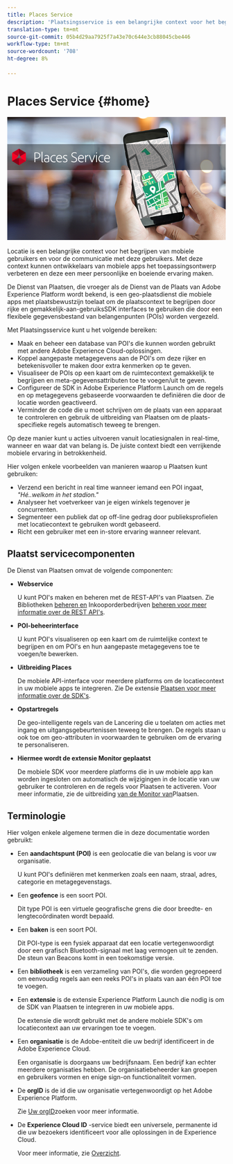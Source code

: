 ```yaml
---
title: Places Service
description: 'Plaatsingsservice is een belangrijke context voor het begrijpen van de betrokkenheid van mobiele gebruikers. Met deze context kunnen ontwikkelaars van mobiele apps het toepassingsontwerp verbeteren en deze een meer persoonlijke en boeiende ervaring maken. '
translation-type: tm+mt
source-git-commit: 05b4d29aa7925f7a43e70c644e3cb88045cbe446
workflow-type: tm+mt
source-wordcount: '708'
ht-degree: 8%

---
```



# Places Service {#home}

![&quot;Places Service&quot;](/help/assets/places-service-header.png)

Locatie is een belangrijke context voor het begrijpen van mobiele gebruikers en voor de communicatie met deze gebruikers. Met deze context kunnen ontwikkelaars van mobiele apps het toepassingsontwerp verbeteren en deze een meer persoonlijke en boeiende ervaring maken.

De Dienst van Plaatsen, die vroeger als de Dienst van de Plaats van Adobe Experience Platform wordt bekend, is een geo-plaatsdienst die mobiele apps met plaatsbewustzijn toelaat om de plaatscontext te begrijpen door rijke en gemakkelijk-aan-gebruiksSDK interfaces te gebruiken die door een flexibele gegevensbestand van belangenpunten (POIs) worden vergezeld.

Met Plaatsingsservice kunt u het volgende bereiken:

* Maak en beheer een database van POI&#39;s die kunnen worden gebruikt met andere Adobe Experience Cloud-oplossingen.
* Koppel aangepaste metagegevens aan de POI&#39;s om deze rijker en betekenisvoller te maken door extra kenmerken op te geven.
* Visualiseer de POIs op een kaart om de ruimtecontext gemakkelijk te begrijpen en meta-gegevensattributen toe te voegen/uit te geven.
* Configureer de SDK in Adobe Experience Platform Launch om de regels en op metagegevens gebaseerde voorwaarden te definiëren die door de locatie worden geactiveerd.
* Verminder de code die u moet schrijven om de plaats van een apparaat te controleren en gebruik de uitbreiding van Plaatsen om de plaats-specifieke regels automatisch teweeg te brengen.

Op deze manier kunt u acties uitvoeren vanuit locatiesignalen in real-time, wanneer en waar dat van belang is. De juiste context biedt een verrijkende mobiele ervaring in betrokkenheid.

Hier volgen enkele voorbeelden van manieren waarop u Plaatsen kunt gebruiken:

* Verzend een bericht in real time wanneer iemand een POI ingaat, *&quot;Hé..welkom in het stadion.&quot;*
* Analyseer het voetverkeer van je eigen winkels tegenover je concurrenten.
* Segmenteer een publiek dat op off-line gedrag door publieksprofielen met locatiecontext te gebruiken wordt gebaseerd.
* Richt een gebruiker met een in-store ervaring wanneer relevant.

## Plaatst servicecomponenten

De Dienst van Plaatsen omvat de volgende componenten:

* **Webservice**

   U kunt POI&#39;s maken en beheren met de REST-API&#39;s van Plaatsen. Zie Bibliotheken [beheren en](/help/web-service-api/api-usage/manage-libraries/manage-libraries.md) Inkooporderbedrijven [beheren voor meer informatie over de REST API&#39;s](/help/web-service-api/api-usage/manage-pois/manage-pois.md).

* **POI-beheerinterface**

   U kunt POI&#39;s visualiseren op een kaart om de ruimtelijke context te begrijpen en om POI&#39;s en hun aangepaste metagegevens toe te voegen/te bewerken.

* **Uitbreiding Places**

   De mobiele API-interface voor meerdere platforms om de locatiecontext in uw mobiele apps te integreren. Zie De extensie [Plaatsen voor meer informatie over de SDK&#39;s](/help/places-ext-aep-sdks/places-extension/places-extension.md).

* **Opstartregels**

   De geo-intelligente regels van de Lancering die u toelaten om acties met ingang en uitgangsgebeurtenissen teweeg te brengen. De regels staan u ook toe om geo-attributen in voorwaarden te gebruiken om de ervaring te personaliseren.

* **Hiermee wordt de extensie Monitor geplaatst**

   De mobiele SDK voor meerdere platforms die in uw mobiele app kan worden ingesloten om automatisch de wijzigingen in de locatie van uw gebruiker te controleren en de regels voor Plaatsen te activeren. Voor meer informatie, zie de uitbreiding [van de Monitor van](/help/places-ext-aep-sdks/places-monitor-extension/places-monitor-extension.md)Plaatsen.

## Terminologie

Hier volgen enkele algemene termen die in deze documentatie worden gebruikt:

* Een **aandachtspunt (POI)** is een geolocatie die van belang is voor uw organisatie.

   U kunt POI&#39;s definiëren met kenmerken zoals een naam, straal, adres, categorie en metagegevenstags.

* Een **geofence** is een soort POI.

   Dit type POI is een virtuele geografische grens die door breedte- en lengtecoördinaten wordt bepaald.

* Een **baken** is een soort POI.

   Dit POI-type is een fysiek apparaat dat een locatie vertegenwoordigt door een grafisch Bluetooth-signaal met laag vermogen uit te zenden. De steun van Beacons komt in een toekomstige versie.

* Een **bibliotheek** is een verzameling van POI&#39;s, die worden gegroepeerd om eenvoudig regels aan een reeks POI&#39;s in plaats van aan één POI toe te voegen.

* Een **extensie** is de extensie Experience Platform Launch die nodig is om de SDK van Plaatsen te integreren in uw mobiele apps.

   De extensie die wordt gebruikt met de andere mobiele SDK&#39;s om locatiecontext aan uw ervaringen toe te voegen.

* Een **organisatie** is de Adobe-entiteit die uw bedrijf identificeert in de Adobe Experience Cloud.

   Een organisatie is doorgaans uw bedrijfsnaam. Een bedrijf kan echter meerdere organisaties hebben. De organisatiebeheerder kan groepen en gebruikers vormen en enige sign-on functionaliteit vormen.

* De **orgID** is de id die uw organisatie vertegenwoordigt op het Adobe Experience Platform.

   Zie [Uw orgID](https://forums.adobe.com/thread/2339895)zoeken voor meer informatie.

* De **Experience Cloud ID** -service biedt een universele, permanente id die uw bezoekers identificeert voor alle oplossingen in de Experience Cloud.

   Voor meer informatie, zie [Overzicht](https://docs.adobe.com/content/help/en/id-service/using/intro/overview.html).
